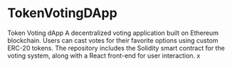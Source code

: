 # TokenVotingDApp
Token Voting dApp  A decentralized voting application built on Ethereum blockchain. Users can cast votes for their favorite options using custom ERC-20 tokens. The repository includes the Solidity smart contract for the voting system, along with a React front-end for user interaction. x
